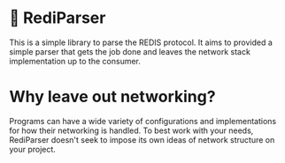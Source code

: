 # 📠 RediParser


This is a simple library to parse the REDIS protocol. It aims to provided a simple parser that gets the job done and leaves the network stack implementation up to the consumer.


# Why leave out networking?

Programs can have a wide variety of configurations and implementations for how their networking is handled. To best work with your needs, RediParser doesn't seek to impose its own ideas of network structure on your project.